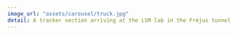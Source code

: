 ```yaml
---
image_url: "assets/carousel/truck.jpg"
detail: A tracker section arriving at the LSM lab in the Fréjus tunnel
---
```

